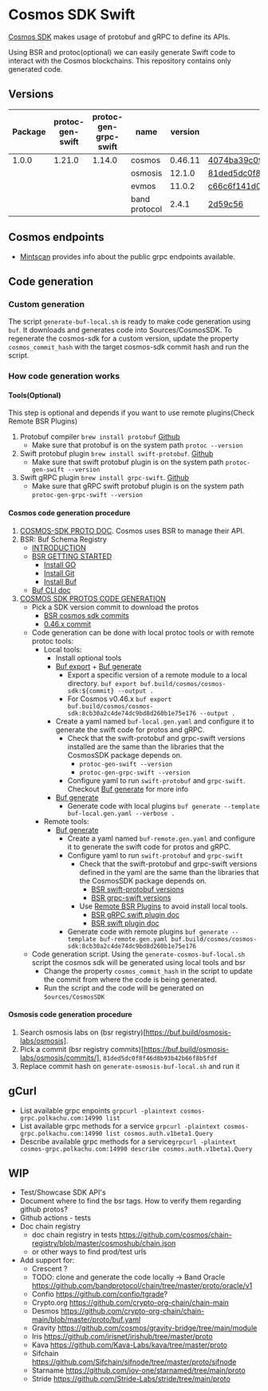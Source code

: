# Cosmos SDK Swift

[Cosmos SDK](https://github.com/cosmos/cosmos-sdk) makes usage of protobuf and gRPC to define its APIs.

Using BSR and protoc(optional) we can easily generate Swift code to interact with the Cosmos blockchains.
This repository contains only generated code.

## Versions

| Package | protoc-gen-swift| protoc-gen-grpc-swift | name          | version | Commit hash                      |
| --------|-----------------|-----------------------|---------------|---------|----------------------------------|
| 1.0.0   | 1.21.0          | 1.14.0                | cosmos        | 0.46.11 | [4074ba39c09e4b4799271a56a053227c](https://buf.build/cosmos/cosmos-sdk/docs/4074ba39c09e4b4799271a56a053227c) |
|         |                 |                       | osmosis       |  12.1.0 | [81ded5dc0f8f46d8b93b42b66f8b5fdf](https://buf.build/osmosis-labs/osmosis/commits/main) |
|         |                 |                       | evmos         |  11.0.2 | [c66c6f141d044e31a4ae77f5b852bcb5](https://buf.build/evmos/evmos/docs/c66c6f141d044e31a4ae77f5b852bcb5) |
|         |                 |                       | band protocol |   2.4.1 | [2d59c56](https://github.com/bandprotocol/chain/releases/tag/v2.4.1) |


## Cosmos endpoints
* [Mintscan](https://www.mintscan.io/cosmos/info) provides info about the public grpc endpoints available. 

## Code generation

### Custom generation
The script `generate-buf-local.sh` is ready to make code generation using `buf`. It downloads and generates code into Sources/CosmosSDK. To regenerate the cosmos-sdk for a custom version, update the property `cosmos_commit_hash` with the target cosmos-sdk commit hash and run the script.

### How code generation works
#### Tools(Optional)
This step is optional and depends if you want to use remote plugins(Check Remote BSR Plugins)
1. Protobuf compiler `brew install protobuf` [Github](https://github.com/protocolbuffers/protobuf)
    * Make sure that protobuf is on the system path `protoc --version`
2. Swift protobuf plugin `brew install swift-protobuf`. [Github](https://github.com/apple/swift-protobuf)
    * Make sure that swift protobuf plugin is on the system path `protoc-gen-swift --version`
3. Swift gRPC plugin `brew install grpc-swift`. [Github](https://github.com/grpc/grpc-swift)
    * Make sure that gRPC swift protobuf plugin is on the system path `protoc-gen-grpc-swift --version`

#### Cosmos code generation procedure
1. [COSMOS-SDK PROTO DOC](https://github.com/cosmos/cosmos-sdk/tree/main/proto). Cosmos uses BSR to manage their API.
2. BSR: Buf Schema Registry
    * [INTRODUCTION](https://docs.buf.build/bsr/introduction)
    * [BSR GETTING STARTED](https://docs.buf.build/tutorials/getting-started-with-bsr)
        * [Install GO](https://go.dev/dl/)
        * [Install Git](https://git-scm.com/book/en/v2/Getting-Started-Installing-Git)
        * [Install Buf](https://docs.buf.build/installation)
    * [Buf CLI doc](https://docs.buf.build/reference/cli/buf)
3. [COSMOS SDK PROTOS CODE GENERATION](https://buf.build/cosmos/cosmos-sdk/docs/main)
    * Pick a SDK version commit to download the protos
        * [BSR cosmos sdk commits](https://github.com/cosmos/cosmos-sdk/tree/main/proto)
        * [0.46.x commit](https://buf.build/cosmos/cosmos-sdk/commits/8cb30a2c4de74dc9bd8d260b1e75e176)
    * Code generation can be done with local protoc tools or with remote protoc tools:
        * Local tools:
            * Install optional tools
            * [Buf export](https://docs.buf.build/reference/cli/buf/export) + [Buf generate](https://docs.buf.build/reference/cli/buf/generate)
                * Export a specific version of a remote module to a local directory. `buf export buf.build/cosmos/cosmos-sdk:${commit} --output .`            
                * For Cosmos v0.46.x `buf export buf.build/cosmos/cosmos-sdk:8cb30a2c4de74dc9bd8d260b1e75e176 --output .`
            * Create a yaml named `buf-local.gen.yaml` and configure it to generate the swift code for protos and gRPC.
                * Check that the swift-protobuf and grpc-swift versions installed are the same than the libraries that the CosmosSDK package depends on.
                    * `protoc-gen-swift --version`
                    * `protoc-gen-grpc-swift --version`
                * Configure yaml to run `swift-protobuf` and `grpc-swift`. Checkout [Buf generate](https://docs.buf.build/reference/cli/buf/generate) for more info
            * [Buf generate](https://docs.buf.build/reference/cli/buf/generate)
                * Generate code with local plugins `buf generate --template buf-local.gen.yaml --verbose .`            
        * Remote tools:
            * [Buf generate](https://docs.buf.build/reference/cli/buf/generate)
                * Create a yaml named `buf-remote.gen.yaml` and configure it to generate the swift code for protos and gRPC.                    
                * Configure yaml to run `swift-protobuf` and `grpc-swift`
                    * Check that the swift-protobuf and grpc-swift versions defined in the yaml are the same than the libraries that the CosmosSDK package depends on.
                        * [BSR swift-protobuf versions](https://buf.build/apple/swift)
                        * [BSR grpc-swift versions](https://buf.build/grpc/swift)
                    * Use [Remote BSR Plugins](https://buf.build/plugins) to avoid install local tools.
                        * [BSR gRPC swift plugin doc](https://buf.build/grpc/swift)
                        * [BSR swift plugin doc](https://buf.build/apple/swift)
                * Generate code with remote plugins `buf generate --template buf-remote.gen.yaml buf.build/cosmos/cosmos-sdk:8cb30a2c4de74dc9bd8d260b1e75e176`
    * Code generation script. Using the `generate-cosmos-buf-local.sh` script the cosmos sdk will be generated using local tools and bsr
        * Change the property `cosmos_commit_hash` in the script to update the commit from where the code is being generated.
        * Run the script and the code will be generated on `Sources/CosmosSDK` 
                
#### Osmosis code generation procedure
1. Search osmosis labs on (bsr registry)[https://buf.build/osmosis-labs/osmosis].
2. Pick a commit (bsr registry commits)[https://buf.build/osmosis-labs/osmosis/commits/], `81ded5dc0f8f46d8b93b42b66f8b5fdf`
3. Replace commit hash on `generate-osmosis-buf-local.sh` and run it
 

## gCurl
* List available grpc enpoints `grpcurl -plaintext cosmos-grpc.polkachu.com:14990 list`
* List available grpc methods for a service `grpcurl -plaintext cosmos-grpc.polkachu.com:14990 list cosmos.auth.v1beta1.Query`
* Describe available grpc methods for a service`grpcurl -plaintext cosmos-grpc.polkachu.com:14990 describe cosmos.auth.v1beta1.Query`

## WIP
* Test/Showcase SDK API's
* Document where to find the bsr tags. How to verify them regarding github protos?
* Github actions - tests
* Doc chain registry
    * doc chain registry in tests https://github.com/cosmos/chain-registry/blob/master/cosmoshub/chain.json
    * or other ways to find prod/test urls
* Add support for:
    * Crescent ?
    * TODO: clone and generate the code locally -> Band Oracle https://github.com/bandprotocol/chain/tree/master/proto/oracle/v1
    * Confio https://github.com/confio/tgrade?
    * Crypto.org https://github.com/crypto-org-chain/chain-main
    * Desmos https://github.com/crypto-org-chain/chain-main/blob/master/proto/buf.yaml
    * Gravity https://github.com/cosmos/gravity-bridge/tree/main/module
    * Iris https://github.com/irisnet/irishub/tree/master/proto
    * Kava https://github.com/Kava-Labs/kava/tree/master/proto
    * Sifchain https://github.com/Sifchain/sifnode/tree/master/proto/sifnode
    * Starname https://github.com/iov-one/starnamed/tree/main/proto
    * Stride https://github.com/Stride-Labs/stride/tree/main/proto
